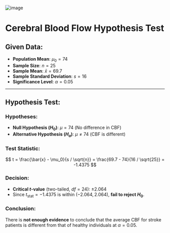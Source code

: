 ![image](https://github.com/user-attachments/assets/dfe90fdd-383d-4079-9e09-a5c19cf5ecb0)
# Cerebral Blood Flow Hypothesis Test

## Given Data:
- **Population Mean**: $\mu_0 = 74$
- **Sample Size**: $n = 25$
- **Sample Mean**: $\bar{x} = 69.7$
- **Sample Standard Deviation**: $s = 16$
- **Significance Level**: $\alpha = 0.05$

---

## Hypothesis Test:
### Hypotheses:
- **Null Hypothesis ($H_0$)**: $\mu = 74$ (No difference in CBF)
- **Alternative Hypothesis ($H_a$)**: $\mu \neq 74$ (CBF is different)

### Test Statistic:
$$
t = \frac{\bar{x} - \mu_0}{s / \sqrt{n}} = \frac{69.7 - 74}{16 / \sqrt{25}} = -1.4375
$$

### Decision:
- **Critical $t$-value** (two-tailed, $df = 24$): $\pm 2.064$
- Since $t_{\text{stat}} = -1.4375$ is within $(-2.064, 2.064)$, **fail to reject $H_0$**.

### Conclusion:
There is **not enough evidence** to conclude that the average CBF for stroke patients is different from that of healthy individuals at $\alpha = 0.05$.
